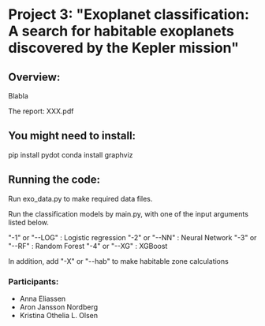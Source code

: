 # Project 3: "Exoplanet classification: A search for habitable exoplanets discovered by the Kepler mission"
## Overview:

Blabla

The report: XXX.pdf

## You might need to install:
pip install pydot
conda install graphviz

## Running the code:

Run exo_data.py to make required data files. 

Run the classification models by main.py, with one of the input arguments listed below.

"-1" or "--LOG" : Logistic regression
"-2" or "--NN"  : Neural Network
"-3" or "--RF"  : Random Forest
"-4" or "--XG"  : XGBoost

In addition, add "-X" or "--hab" to make habitable zone calculations

### Participants:
- Anna Eliassen
- Aron Jansson Nordberg
- Kristina Othelia L. Olsen
